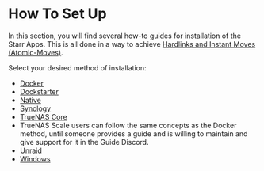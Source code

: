 # How To Set Up

In this section, you will find several how-to guides for installation of the Starr Apps.
This is all done in a way to achieve [Hardlinks and Instant Moves (Atomic-Moves)](/File-and-Folder-Structure/Hardlinks-and-Instant-Moves/).

Select your desired method of installation:

- [Docker](/File-and-Folder-Structure/How-to-set-up/Docker/)
- [Dockstarter](/File-and-Folder-Structure/How-to-set-up/Dockstarter/)
- [Native](/File-and-Folder-Structure/How-to-set-up/Native/)
- [Synology](/File-and-Folder-Structure/How-to-set-up/Synology/)
- [TrueNAS Core](/File-and-Folder-Structure/How-to-set-up/TrueNAS-Core/)
- TrueNAS Scale users can follow the same concepts as the Docker method, until someone provides a guide and is willing to maintain and give support for it in the Guide Discord.
- [Unraid](/File-and-Folder-Structure/How-to-set-up/Unraid/)
- [Windows](/File-and-Folder-Structure/How-to-set-up/Windows/)

